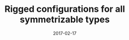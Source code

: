 ---
title: "Rigged configurations for all symmetrizable types"
collection: publications
permalink: /publication/2017-02-17-rigged-configurations-for-all-symmetrizable-types
date: 2017-02-17
doi: '10.37236/6028'
arxiv: '1509.07833'
file: '/files/article-rigged-configurations-for-all-symmetrizable-types.pdf'
citation: '<i>Rigged configurations for all symmetrizable types</i> (with <a href="https://people.smp.uq.edu.au/TravisScrimshaw/">T. Scrimshaw</a>), Electron. J. Combin. <b>24</b> (2017), no. 1, #P1.30.'
---